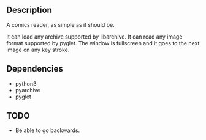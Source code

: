 Description
-----------

A comics reader, as simple as it should be.

It can load any archive supported by libarchive.
It can read any image format supported by pyglet.
The window is fullscreen and it goes to the next image on any key stroke.

Dependencies
------------

- python3
- pyarchive
- pyglet


TODO
----

- Be able to go backwards.

